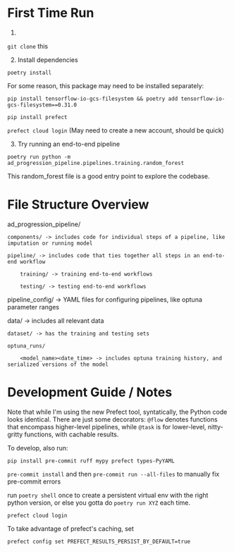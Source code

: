 # First Time Run

1.
`git clone` this

2. Install dependencies

`poetry install`

For some reason, this package may need to be installed separately:

`pip install tensorflow-io-gcs-filesystem && poetry add tensorflow-io-gcs-filesystem==0.31.0`

`pip install prefect`

`prefect cloud login` (May need to create a new account, should be quick)

3. Try running an end-to-end pipeline

`poetry run python -m ad_progression_pipeline.pipelines.training.random_forest`

This random_forest file is a good entry point to explore the codebase.

# File Structure Overview

ad_progression_pipeline/

    components/ -> includes code for individual steps of a pipeline, like imputation or running model

    pipeline/ -> includes code that ties together all steps in an end-to-end workflow

        training/ -> training end-to-end workflows

        testing/ -> testing end-to-end workflows

pipeline_config/ -> YAML files for configuring pipelines, like optuna parameter ranges

data/ -> includes all relevant data

    dataset/ -> has the training and testing sets

    optuna_runs/

        <model_name><date_time> -> includes optuna training history, and serialized versions of the model


# Development Guide / Notes

Note that while I'm using the new Prefect tool, syntatically, the Python code looks identical. There are just some decorators: `@flow` denotes functions that encompass higher-level pipelines, while `@task` is for lower-level, nitty-gritty functions, with cachable results.

To develop, also run:

`pip install pre-commit ruff mypy prefect types-PyYAML`

`pre-commit install` and then `pre-commit run --all-files` to manually fix pre-commit errors

run `poetry shell` once to create a persistent virtual env with the right python version, or else you gotta do `poetry run XYZ` each time.

`prefect cloud login`

To take advantage of prefect's caching, set

`prefect config set PREFECT_RESULTS_PERSIST_BY_DEFAULT=true`
